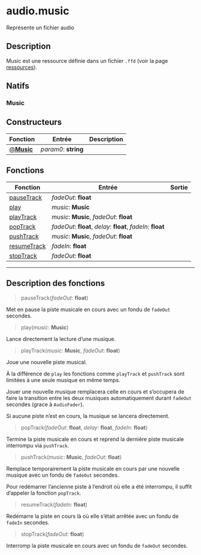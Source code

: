 # audio.music

Représente un fichier audio
## Description
Music est une ressource définie dans un fichier `.ffd` (voir la page [ressources](/resources#Music)).

## Natifs
### Music
## Constructeurs
|Fonction|Entrée|Description|
|-|-|-|
|[@**Music**](#ctor_0)| *param0*: **string**||
## Fonctions
|Fonction|Entrée|Sortie|
|-|-|-|
|[pauseTrack](#func_0)|*fadeOut*: **float**||
|[play](#func_1)|*music*: **Music**||
|[playTrack](#func_2)|*music*: **Music**, *fadeOut*: **float**||
|[popTrack](#func_3)|*fadeOut*: **float**, *delay*: **float**, *fadeIn*: **float**||
|[pushTrack](#func_4)|*music*: **Music**, *fadeOut*: **float**||
|[resumeTrack](#func_5)|*fadeIn*: **float**||
|[stopTrack](#func_6)|*fadeOut*: **float**||


***
## Description des fonctions

<a id="func_0"></a>
> pauseTrack(*fadeOut*: **float**)

Met en pause la piste musicale en cours avec un fondu de `fadeOut` secondes.

<a id="func_1"></a>
> play(*music*: **Music**)

Lance directement la lecture d’une musique.

<a id="func_2"></a>
> playTrack(*music*: **Music**, *fadeOut*: **float**)

Joue une nouvelle piste musical.

À la différence de `play` les fonctions comme `playTrack` et `pushTrack` sont limitées à une seule musique en même temps.

Jouer une nouvelle musique remplacera celle en cours et s’occupera de faire la transition entre les deux musiques automatiquement durant `fadeOut` secondes (grace à `AudioFader`).

Si aucune piste n’est en cours, la musique se lancera directement.

<a id="func_3"></a>
> popTrack(*fadeOut*: **float**, *delay*: **float**, *fadeIn*: **float**)

Termine la piste musicale en cours et reprend la dernière piste musicale interrompu via `pushTrack`.

<a id="func_4"></a>
> pushTrack(*music*: **Music**, *fadeOut*: **float**)

Remplace temporairement la piste musicale en cours par une nouvelle musique avec un fondu de `fadeOut` secondes.

Pour redémarrer l’ancienne piste à l’endroit où elle a été interrompu, il suffit d’appeler la fonction `popTrack`.

<a id="func_5"></a>
> resumeTrack(*fadeIn*: **float**)

Redémarre la piste en cours là où elle s’était arrêtée avec un fondu de `fadeIn` secondes.

<a id="func_6"></a>
> stopTrack(*fadeOut*: **float**)

Interromp la piste musicale en cours avec un fondu de `fadeOut` secondes.

